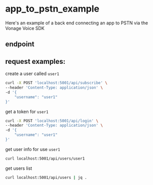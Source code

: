 # app_to_pstn_example

Here's an example of a back end connecting an app to PSTN via the Vonage Voice SDK 


## endpoint

## request examples:

create a user called `user1`

```bash
curl -X POST 'localhost:5001/api/subscribe' \
--header 'Content-Type: application/json' \
-d '{
    "username": "user1"
}'
```

get a token for `user1`

```bash
curl -X POST 'localhost:5001/api/login' \
--header 'Content-Type: application/json' \
-d '{
    "username": "user1"
}'
```




get user info for use `user1`

```bash
curl localhost:5001/api/users/user1
```

get users list

```bash
curl localhost:5001/api/users | jq .
```



